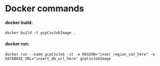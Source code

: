# Docker commands
#### docker build:
```
docker build -t gcpCsvJobImage . 
```
#### docker run:
```
docker run --name gcpCsvJob -it -e REGION="inser_region_var_here" -e DATABASE_URL="insert_db_url_here" gcpCsvJobImage
```
